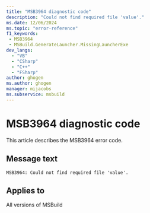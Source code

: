 ```yaml
---
title: "MSB3964 diagnostic code"
description: "Could not find required file 'value'."
ms.date: 12/06/2024
ms.topic: "error-reference"
f1_keywords:
 - MSB3964
 - MSBuild.GenerateLauncher.MissingLauncherExe
dev_langs:
  - "VB"
  - "CSharp"
  - "C++"
  - "FSharp"
author: ghogen
ms.author: ghogen
manager: mijacobs
ms.subservice: msbuild
---
```


# MSB3964 diagnostic code

<!-- :::ErrorDefinitionDescription::: -->
<!-- :::editable-content name="introDescription"::: -->
This article describes the MSB3964 error code.
<!-- :::editable-content-end::: -->

## Message text

```output
MSB3964: Could not find required file 'value'.
```

<!-- :::editable-content name="postOutputDescription"::: -->
<!--
{StrBegin="MSB3964: "}
-->
<!-- :::editable-content-end::: -->
<!-- :::ErrorDefinitionDescription-end::: -->

## Applies to

All versions of MSBuild

